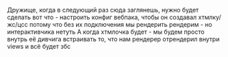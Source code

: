 Дружище, когда в следующий раз сюда заглянешь, нужно будет сделать вот что - настроить конфиг вебпака, чтобы он создавал
хтмлку/жс/цсс потому что без их подключения мы рендерить рендерим - но интерактивчика нетуть
А когда хтмлочка будет - мы будем просто внутрь её дивчига встраивать то, что нам рендерер отрендерил внутри views и всё будет збс 
